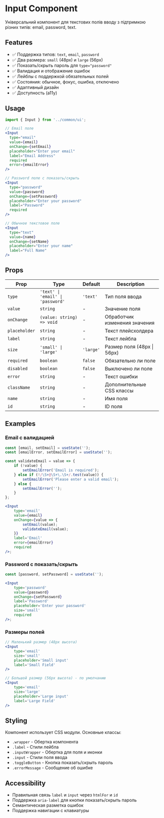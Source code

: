 # Input Component

Універсальний компонент для текстових полів вводу з підтримкою різних типів: email, password, text.

## Features

-   ✅ Поддержка типов: `text`, `email`, `password`
-   ✅ Два размера: `small` (48px) и `large` (56px)
-   ✅ Показать/скрыть пароль для `type="password"`
-   ✅ Валидация и отображение ошибок
-   ✅ Лейблы с поддержкой обязательных полей
-   ✅ Состояния: обычное, фокус, ошибка, отключено
-   ✅ Адаптивный дизайн
-   ✅ Доступность (a11y)

## Usage

```jsx
import { Input } from '../common/ui';

// Email поле
<Input
  type="email"
  value={email}
  onChange={setEmail}
  placeholder="Enter your email"
  label="Email Address"
  required
  error={emailError}
/>

// Password поле с показать/скрыть
<Input
  type="password"
  value={password}
  onChange={setPassword}
  placeholder="Enter your password"
  label="Password"
  required
/>

// Обычное текстовое поле
<Input
  type="text"
  value={name}
  onChange={setName}
  placeholder="Enter your name"
  label="Full Name"
/>
```

## Props

| Prop          | Type                              | Default   | Description                   |
| ------------- | --------------------------------- | --------- | ----------------------------- |
| `type`        | `'text' \| 'email' \| 'password'` | `'text'`  | Тип поля ввода                |
| `value`       | `string`                          | -         | Значение поля                 |
| `onChange`    | `(value: string) => void`         | -         | Обработчик изменения значения |
| `placeholder` | `string`                          | -         | Текст плейсхолдера            |
| `label`       | `string`                          | -         | Текст лейбла                  |
| `size`        | `'small' \| 'large'`              | `'large'` | Размер поля (48px \| 56px)    |
| `required`    | `boolean`                         | `false`   | Обязательно ли поле           |
| `disabled`    | `boolean`                         | `false`   | Выключено ли поле             |
| `error`       | `string`                          | -         | Текст ошибки                  |
| `className`   | `string`                          | -         | Дополнительные CSS классы     |
| `name`        | `string`                          | -         | Имя поля                      |
| `id`          | `string`                          | -         | ID поля                       |

## Examples

### Email с валидацией

```jsx
const [email, setEmail] = useState('');
const [emailError, setEmailError] = useState('');

const validateEmail = value => {
    if (!value) {
        setEmailError('Email is required');
    } else if (!/\S+@\S+\.\S+/.test(value)) {
        setEmailError('Please enter a valid email');
    } else {
        setEmailError('');
    }
};

<Input
    type='email'
    value={email}
    onChange={value => {
        setEmail(value);
        validateEmail(value);
    }}
    label='Email'
    error={emailError}
    required
/>;
```

### Password с показать/скрыть

```jsx
const [password, setPassword] = useState('');

<Input
    type='password'
    value={password}
    onChange={setPassword}
    label='Password'
    placeholder='Enter your password'
    size='small'
    required
/>;
```

### Размеры полей

```jsx
// Маленький размер (48px высота)
<Input
    type='email'
    size='small'
    placeholder='Small input'
    label='Small Field'
/>

// Большой размер (56px высота) - по умолчанию
<Input
    type='email'
    size='large'
    placeholder='Large input'
    label='Large Field'
/>
```

## Styling

Компонент использует CSS модули. Основные классы:

-   `.wrapper` - Обертка компонента
-   `.label` - Стили лейбла
-   `.inputWrapper` - Обертка для поля и иконки
-   `.input` - Стили поля ввода
-   `.toggleButton` - Кнопка показать/скрыть пароль
-   `.errorMessage` - Сообщение об ошибке

## Accessibility

-   Правильная связь `label` и `input` через `htmlFor` и `id`
-   Поддержка `aria-label` для кнопки показать/скрыть пароль
-   Семантическая разметка ошибок
-   Поддержка навигации с клавиатуры
